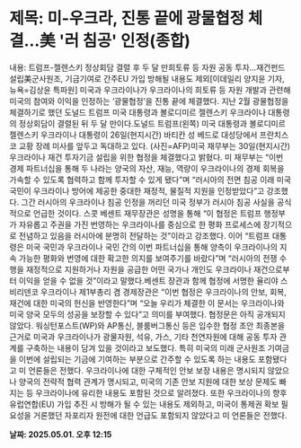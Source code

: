 # **제목: 미-우크라, 진통 끝에 광물협정 체결…美 '러 침공' 인정(종합)**

  내용: 트럼프-젤렌스키 정상회담 결렬 후 두 달 만희토류 등 자원 공동 투자…재건펀드 설립美군사원조, 기금기여로 간주EU 가입 방해될 내용도 제외[이데일리 양지윤 기자, 뉴욕=김상윤 특파원] 미국과 우크라이나가 우크라이나의 희토류 등 자원 개발과 관련해 미국의 참여와 이익을 인정하는 ‘광물협정’을 진통 끝에 체결했다. 지난 2월 광물협정을 체결하기로 했던 도널드 트럼프 미국 대통령과 볼로디미르 젤렌스키 우크라이나 대통령의 정상회담이 결렬된 뒤 두 달 만이다.도널드 트럼프(왼쪽) 미국 대통령과 볼로디미르 젤렌스키 우크라이나 대통령이 26일(현지시간) 바티칸 성 베드로 대성당에서 프란치스코 교황 장례 미사를 앞두고 독대하고 있다. (사진=AFP)미국 재무부는 30일(현지시간) 우크라이나 재건 투자기금 설립을 위한 협정을 체결했다고 밝혔다. 미 재무부는 “이번 경제 파트너십을 통해 두 나라는 양국의 자산, 재능, 역량이 우크라이나의 경제 회복을 가속할 수 있도록 협력하고 함께 투자할 수 있게 됐다”며 “러시아의 전면 침공 이래 미국 국민이 우크라이나 방어에 제공한 중대한 재정적, 물질적 지원을 인정받았다”고 강조했다. 그간 러시아의 우크라이나 침공 인정을 꺼리던 미국 정부가 러시아 침공 사실을 공식적으로 언급한 것이다. 스콧 베센트 재무장관은 성명을 통해 “이 협정은 트럼프 행정부가 자유롭고 주권을 가진 번영하는 우크라이나를 중심으로 한 평화 프로세스에 장기적으로 전념하고 있음을 러시아에 분명히 전달하는 것”이라고 강조했다. 이어 “트럼프 대통령은 미국 국민과 우크라이나 국민 간의 이번 파트너십을 통해 양측이 우크라이나의 지속 가능한 평화와 번영에 대한 확고한 의지를 보여주기를 바랐다”며 “러시아의 전쟁 수행을 재정적으로 지원하거나 자원을 공급한 어떤 국가나 개인도 우크라이나 재건으로부터 이익을 얻을 수 없을 것”이라고 말했다.베센트 장관과 함께 협정에 서명한 율리야 스비리덴코 우크라이나 제1부총리 겸 경제장관은 “이번 협정은 우크라이나의 안보, 회복, 재건에 대한 미국의 헌신을 반영한다”며 “오늘 우리가 체결한 이 문서는 우크라이나와 미국 양국 모두의 성공을 보장할 수 있다”고 의미를 부여했다. 협정문은 아직 공개되지 않았다. 워싱턴포스트(WP)와 AP통신, 블룸버그통신 등은 입수한 협정 초안 최종본을 근거로 미국과 우크라이나가 광물자원, 석유, 가스, 기타 천연자원에 대해 공동 투자 관계를 구축하는 내용이 담겨 있을 것이라고 보도했다. 특히 미국의 미래 군사원조 기여금을 이번에 설립되는 기금에 기여하는 부분으로 간주할 수 있도록 하는 내용도 포함됐다고 미 언론들은 전했다. 우크라이나에 대한 구체적인 안보 보장 내용은 명시되지 않았으나 양국의 전략적 협력 관계가 명시되고, 미국의 기존 안보 지원에 대한 보상 문제도 빠지는 등 우크라이나에 유리한 내용도 포함된 것으로 알려졌다. 또한 우크라이나의 향후 유럽연합(EU) 가입 추진 시 방해가 될 수 있는 내용도 제외하고, 미국이 통제권 확보 필요성을 거론했던 자포리자 원전에 대한 언급도 포함되지 않았다고 미 언론들은 전했다.

  **날짜: 2025.05.01. 오후 12:15**